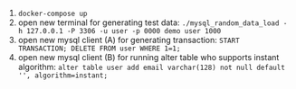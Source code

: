 

1. `docker-compose up`
2. open new terminal for generating test data: `./mysql_random_data_load -h 127.0.0.1 -P 3306 -u user -p 0000 demo user 1000`
3. open new mysql client (A) for generating transaction: `START TRANSACTION; DELETE FROM user WHERE 1=1;`
4. open new mysql client (B) for running alter table who supports instant algorithm:
    ```alter table user add email varchar(128) not null default '', algorithm=instant;```
